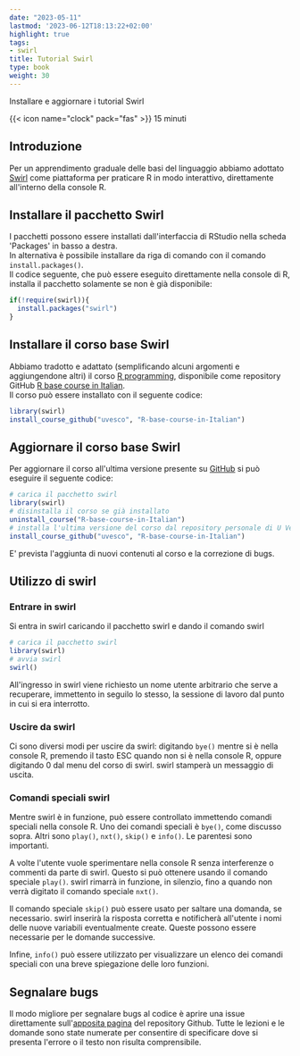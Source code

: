 ```yaml
---
date: "2023-05-11"
lastmod: '2023-06-12T18:13:22+02:00'
highlight: true
tags:
- swirl
title: Tutorial Swirl
type: book
weight: 30
---
```


Installare e aggiornare i tutorial Swirl

<!--more-->

{{< icon name="clock" pack="fas" >}} 15 minuti

## Introduzione

Per un apprendimento graduale delle basi del linguaggio abbiamo adottato [Swirl](https://swirlstats.com/) come piattaforma per praticare R in modo interattivo, direttamente all'interno della console R.

## Installare il pacchetto Swirl

I pacchetti possono essere installati dall'interfaccia di RStudio nella scheda 'Packages' in basso a destra.<br> In alternativa è possibile installare da riga di comando con il comando `install.packages()`.<br> Il codice seguente, che può essere eseguito direttamente nella console di R, installa il pacchetto solamente se non è già disponibile:<br>

``` r
if(!require(swirl)){
  install.packages("swirl")
}
```

## Installare il corso base Swirl

Abbiamo tradotto e adattato (semplificando alcuni argomenti e aggiungendone altri) il corso [R programming](https://github.com/swirldev/R_Programming_E), disponibile come repository GitHub [R base course in Italian](https://github.com/uvesco/R-base-course-in-Italian/).<br> Il corso può essere installato con il seguente codice:

``` r
library(swirl)
install_course_github("uvesco", "R-base-course-in-Italian")
```

## Aggiornare il corso base Swirl

Per aggiornare il corso all'ultima versione presente su [GitHub](https://github.com/uvesco/R-base-course-in-Italian/) si può eseguire il seguente codice:

``` r
# carica il pacchetto swirl
library(swirl)
# disinstalla il corso se già installato
uninstall_course("R-base-course-in-Italian")
# installa l'ultima versione del corso dal repository personale di U Vesco
install_course_github("uvesco", "R-base-course-in-Italian")
```

E' prevista l'aggiunta di nuovi contenuti al corso e la correzione di bugs.

## Utilizzo di swirl

### Entrare in swirl

Si entra in swirl caricando il pacchetto swirl e dando il comando swirl

``` r
# carica il pacchetto swirl
library(swirl)
# avvia swirl
swirl()
```

All'ingresso in swirl viene richiesto un nome utente arbitrario che serve a recuperare, immettento in seguilo lo stesso, la sessione di lavoro dal punto in cui si era interrotto.

### Uscire da swirl

Ci sono diversi modi per uscire da swirl: digitando `bye()` mentre si è nella console R, premendo il tasto ESC quando non si è nella console R, oppure digitando 0 dal menu del corso di swirl. swirl stamperà un messaggio di uscita.

### Comandi speciali swirl

Mentre swirl è in funzione, può essere controllato immettendo comandi speciali nella console R. Uno dei comandi speciali è `bye()`, come discusso sopra. Altri sono `play()`, `nxt()`, `skip()` e `info()`. Le parentesi sono importanti.

A volte l'utente vuole sperimentare nella console R senza interferenze o commenti da parte di swirl. Questo si può ottenere usando il comando speciale `play()`. swirl rimarrà in funzione, in silenzio, fino a quando non verrà digitato il comando speciale `nxt()`.

Il comando speciale `skip()` può essere usato per saltare una domanda, se necessario. swirl inserirà la risposta corretta e notificherà all'utente i nomi delle nuove variabili eventualmente create. Queste possono essere necessarie per le domande successive.

Infine, `info()` può essere utilizzato per visualizzare un elenco dei comandi speciali con una breve spiegazione delle loro funzioni.

## Segnalare bugs

Il modo migliore per segnalare bugs al codice è aprire una issue direttamente sull'[apposita pagina](https://github.com/uvesco/R-base-course-in-Italian/issues) del repository Github. Tutte le lezioni e le domande sono state numerate per consentire di specificare dove si presenta l'errore o il testo non risulta comprensibile.
